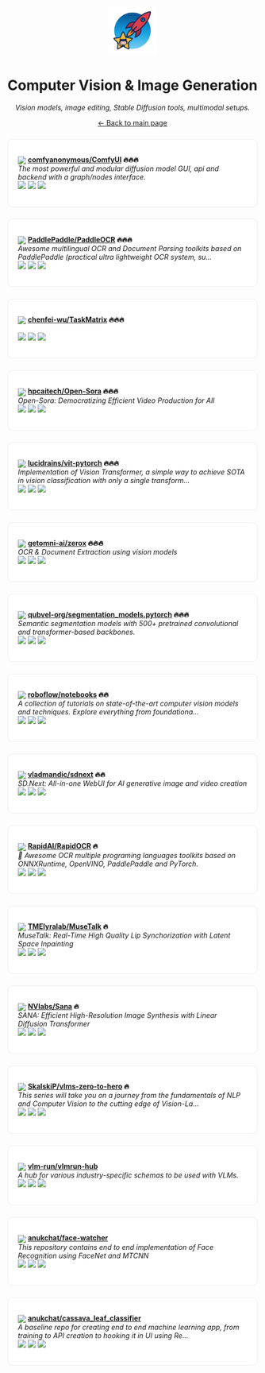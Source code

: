 <p align="center"><img src="../assets/awesome-logo.png" width="100" alt="Awesome Repos"/></p>
<h1 align="center">Computer Vision & Image Generation</h1>
<p align="center"><i>Vision models, image editing, Stable Diffusion tools, multimodal setups.</i></p>

<p align="center"><a href="../README.md">← Back to main page</a></p>

<div align="left" style="border:1px solid #eee; border-radius:10px; padding:18px 20px; margin:24px 0; background:#fff;">

<img src="https://avatars.githubusercontent.com/u/121283862?v=4" width="32" style="vertical-align:middle;"/> <strong><a href="https://github.com/comfyanonymous/ComfyUI">comfyanonymous/ComfyUI</a> 🔥🔥🔥</strong><br/>
<em>The most powerful and modular diffusion model GUI, api and backend with a graph/nodes interface.</em><br/>
<span>
<a href="https://github.com/comfyanonymous/ComfyUI/stargazers"><img src="https://img.shields.io/github/stars/comfyanonymous/ComfyUI?style=flat-square&labelColor=343b41"></a>
<a href="https://github.com/comfyanonymous/ComfyUI/network/members"><img src="https://img.shields.io/github/forks/comfyanonymous/ComfyUI?style=flat-square&labelColor=343b41"></a>
<a href="https://github.com/comfyanonymous/ComfyUI/commits"><img src="https://img.shields.io/github/last-commit/comfyanonymous/ComfyUI?style=flat-square&labelColor=343b41"></a>
</span>
</div>

<div align="left" style="border:1px solid #eee; border-radius:10px; padding:18px 20px; margin:24px 0; background:#fff;">

<img src="https://avatars.githubusercontent.com/u/23534030?v=4" width="32" style="vertical-align:middle;"/> <strong><a href="https://github.com/PaddlePaddle/PaddleOCR">PaddlePaddle/PaddleOCR</a> 🔥🔥🔥</strong><br/>
<em>Awesome multilingual OCR and Document Parsing toolkits based on PaddlePaddle (practical ultra lightweight OCR system, su...</em><br/>
<span>
<a href="https://github.com/PaddlePaddle/PaddleOCR/stargazers"><img src="https://img.shields.io/github/stars/PaddlePaddle/PaddleOCR?style=flat-square&labelColor=343b41"></a>
<a href="https://github.com/PaddlePaddle/PaddleOCR/network/members"><img src="https://img.shields.io/github/forks/PaddlePaddle/PaddleOCR?style=flat-square&labelColor=343b41"></a>
<a href="https://github.com/PaddlePaddle/PaddleOCR/commits"><img src="https://img.shields.io/github/last-commit/PaddlePaddle/PaddleOCR?style=flat-square&labelColor=343b41"></a>
</span>
</div>

<div align="left" style="border:1px solid #eee; border-radius:10px; padding:18px 20px; margin:24px 0; background:#fff;">

<img src="https://avatars.githubusercontent.com/u/17916698?v=4" width="32" style="vertical-align:middle;"/> <strong><a href="https://github.com/chenfei-wu/TaskMatrix">chenfei-wu/TaskMatrix</a> 🔥🔥🔥</strong><br/>
<em></em><br/>
<span>
<a href="https://github.com/chenfei-wu/TaskMatrix/stargazers"><img src="https://img.shields.io/github/stars/chenfei-wu/TaskMatrix?style=flat-square&labelColor=343b41"></a>
<a href="https://github.com/chenfei-wu/TaskMatrix/network/members"><img src="https://img.shields.io/github/forks/chenfei-wu/TaskMatrix?style=flat-square&labelColor=343b41"></a>
<a href="https://github.com/chenfei-wu/TaskMatrix/commits"><img src="https://img.shields.io/github/last-commit/chenfei-wu/TaskMatrix?style=flat-square&labelColor=343b41"></a>
</span>
</div>

<div align="left" style="border:1px solid #eee; border-radius:10px; padding:18px 20px; margin:24px 0; background:#fff;">

<img src="https://avatars.githubusercontent.com/u/88699314?v=4" width="32" style="vertical-align:middle;"/> <strong><a href="https://github.com/hpcaitech/Open-Sora">hpcaitech/Open-Sora</a> 🔥🔥🔥</strong><br/>
<em>Open-Sora: Democratizing Efficient Video Production for All</em><br/>
<span>
<a href="https://github.com/hpcaitech/Open-Sora/stargazers"><img src="https://img.shields.io/github/stars/hpcaitech/Open-Sora?style=flat-square&labelColor=343b41"></a>
<a href="https://github.com/hpcaitech/Open-Sora/network/members"><img src="https://img.shields.io/github/forks/hpcaitech/Open-Sora?style=flat-square&labelColor=343b41"></a>
<a href="https://github.com/hpcaitech/Open-Sora/commits"><img src="https://img.shields.io/github/last-commit/hpcaitech/Open-Sora?style=flat-square&labelColor=343b41"></a>
</span>
</div>

<div align="left" style="border:1px solid #eee; border-radius:10px; padding:18px 20px; margin:24px 0; background:#fff;">

<img src="https://avatars.githubusercontent.com/u/108653?v=4" width="32" style="vertical-align:middle;"/> <strong><a href="https://github.com/lucidrains/vit-pytorch">lucidrains/vit-pytorch</a> 🔥🔥🔥</strong><br/>
<em>Implementation of Vision Transformer, a simple way to achieve SOTA in vision classification with only a single transform...</em><br/>
<span>
<a href="https://github.com/lucidrains/vit-pytorch/stargazers"><img src="https://img.shields.io/github/stars/lucidrains/vit-pytorch?style=flat-square&labelColor=343b41"></a>
<a href="https://github.com/lucidrains/vit-pytorch/network/members"><img src="https://img.shields.io/github/forks/lucidrains/vit-pytorch?style=flat-square&labelColor=343b41"></a>
<a href="https://github.com/lucidrains/vit-pytorch/commits"><img src="https://img.shields.io/github/last-commit/lucidrains/vit-pytorch?style=flat-square&labelColor=343b41"></a>
</span>
</div>

<div align="left" style="border:1px solid #eee; border-radius:10px; padding:18px 20px; margin:24px 0; background:#fff;">

<img src="https://avatars.githubusercontent.com/u/152649903?v=4" width="32" style="vertical-align:middle;"/> <strong><a href="https://github.com/getomni-ai/zerox">getomni-ai/zerox</a> 🔥🔥🔥</strong><br/>
<em>OCR & Document Extraction using vision models</em><br/>
<span>
<a href="https://github.com/getomni-ai/zerox/stargazers"><img src="https://img.shields.io/github/stars/getomni-ai/zerox?style=flat-square&labelColor=343b41"></a>
<a href="https://github.com/getomni-ai/zerox/network/members"><img src="https://img.shields.io/github/forks/getomni-ai/zerox?style=flat-square&labelColor=343b41"></a>
<a href="https://github.com/getomni-ai/zerox/commits"><img src="https://img.shields.io/github/last-commit/getomni-ai/zerox?style=flat-square&labelColor=343b41"></a>
</span>
</div>

<div align="left" style="border:1px solid #eee; border-radius:10px; padding:18px 20px; margin:24px 0; background:#fff;">

<img src="https://avatars.githubusercontent.com/u/175308387?v=4" width="32" style="vertical-align:middle;"/> <strong><a href="https://github.com/qubvel-org/segmentation_models.pytorch">qubvel-org/segmentation_models.pytorch</a> 🔥🔥🔥</strong><br/>
<em>Semantic segmentation models with 500+ pretrained convolutional and transformer-based backbones.</em><br/>
<span>
<a href="https://github.com/qubvel-org/segmentation_models.pytorch/stargazers"><img src="https://img.shields.io/github/stars/qubvel-org/segmentation_models.pytorch?style=flat-square&labelColor=343b41"></a>
<a href="https://github.com/qubvel-org/segmentation_models.pytorch/network/members"><img src="https://img.shields.io/github/forks/qubvel-org/segmentation_models.pytorch?style=flat-square&labelColor=343b41"></a>
<a href="https://github.com/qubvel-org/segmentation_models.pytorch/commits"><img src="https://img.shields.io/github/last-commit/qubvel-org/segmentation_models.pytorch?style=flat-square&labelColor=343b41"></a>
</span>
</div>

<div align="left" style="border:1px solid #eee; border-radius:10px; padding:18px 20px; margin:24px 0; background:#fff;">

<img src="https://avatars.githubusercontent.com/u/53104118?v=4" width="32" style="vertical-align:middle;"/> <strong><a href="https://github.com/roboflow/notebooks">roboflow/notebooks</a> 🔥🔥</strong><br/>
<em>A collection of tutorials on state-of-the-art computer vision models and techniques. Explore everything from foundationa...</em><br/>
<span>
<a href="https://github.com/roboflow/notebooks/stargazers"><img src="https://img.shields.io/github/stars/roboflow/notebooks?style=flat-square&labelColor=343b41"></a>
<a href="https://github.com/roboflow/notebooks/network/members"><img src="https://img.shields.io/github/forks/roboflow/notebooks?style=flat-square&labelColor=343b41"></a>
<a href="https://github.com/roboflow/notebooks/commits"><img src="https://img.shields.io/github/last-commit/roboflow/notebooks?style=flat-square&labelColor=343b41"></a>
</span>
</div>

<div align="left" style="border:1px solid #eee; border-radius:10px; padding:18px 20px; margin:24px 0; background:#fff;">

<img src="https://avatars.githubusercontent.com/u/57876960?v=4" width="32" style="vertical-align:middle;"/> <strong><a href="https://github.com/vladmandic/sdnext">vladmandic/sdnext</a> 🔥🔥</strong><br/>
<em>SD.Next: All-in-one WebUI for AI generative image and video creation</em><br/>
<span>
<a href="https://github.com/vladmandic/sdnext/stargazers"><img src="https://img.shields.io/github/stars/vladmandic/sdnext?style=flat-square&labelColor=343b41"></a>
<a href="https://github.com/vladmandic/sdnext/network/members"><img src="https://img.shields.io/github/forks/vladmandic/sdnext?style=flat-square&labelColor=343b41"></a>
<a href="https://github.com/vladmandic/sdnext/commits"><img src="https://img.shields.io/github/last-commit/vladmandic/sdnext?style=flat-square&labelColor=343b41"></a>
</span>
</div>

<div align="left" style="border:1px solid #eee; border-radius:10px; padding:18px 20px; margin:24px 0; background:#fff;">

<img src="https://avatars.githubusercontent.com/u/87350760?v=4" width="32" style="vertical-align:middle;"/> <strong><a href="https://github.com/RapidAI/RapidOCR">RapidAI/RapidOCR</a> 🔥</strong><br/>
<em>📄 Awesome OCR multiple programing languages toolkits based on ONNXRuntime, OpenVINO, PaddlePaddle and PyTorch.</em><br/>
<span>
<a href="https://github.com/RapidAI/RapidOCR/stargazers"><img src="https://img.shields.io/github/stars/RapidAI/RapidOCR?style=flat-square&labelColor=343b41"></a>
<a href="https://github.com/RapidAI/RapidOCR/network/members"><img src="https://img.shields.io/github/forks/RapidAI/RapidOCR?style=flat-square&labelColor=343b41"></a>
<a href="https://github.com/RapidAI/RapidOCR/commits"><img src="https://img.shields.io/github/last-commit/RapidAI/RapidOCR?style=flat-square&labelColor=343b41"></a>
</span>
</div>

<div align="left" style="border:1px solid #eee; border-radius:10px; padding:18px 20px; margin:24px 0; background:#fff;">

<img src="https://avatars.githubusercontent.com/u/163981778?v=4" width="32" style="vertical-align:middle;"/> <strong><a href="https://github.com/TMElyralab/MuseTalk">TMElyralab/MuseTalk</a> 🔥</strong><br/>
<em>MuseTalk: Real-Time High Quality Lip Synchorization with Latent Space Inpainting</em><br/>
<span>
<a href="https://github.com/TMElyralab/MuseTalk/stargazers"><img src="https://img.shields.io/github/stars/TMElyralab/MuseTalk?style=flat-square&labelColor=343b41"></a>
<a href="https://github.com/TMElyralab/MuseTalk/network/members"><img src="https://img.shields.io/github/forks/TMElyralab/MuseTalk?style=flat-square&labelColor=343b41"></a>
<a href="https://github.com/TMElyralab/MuseTalk/commits"><img src="https://img.shields.io/github/last-commit/TMElyralab/MuseTalk?style=flat-square&labelColor=343b41"></a>
</span>
</div>

<div align="left" style="border:1px solid #eee; border-radius:10px; padding:18px 20px; margin:24px 0; background:#fff;">

<img src="https://avatars.githubusercontent.com/u/2695301?v=4" width="32" style="vertical-align:middle;"/> <strong><a href="https://github.com/NVlabs/Sana">NVlabs/Sana</a> 🔥</strong><br/>
<em>SANA: Efficient High-Resolution Image Synthesis with Linear Diffusion Transformer</em><br/>
<span>
<a href="https://github.com/NVlabs/Sana/stargazers"><img src="https://img.shields.io/github/stars/NVlabs/Sana?style=flat-square&labelColor=343b41"></a>
<a href="https://github.com/NVlabs/Sana/network/members"><img src="https://img.shields.io/github/forks/NVlabs/Sana?style=flat-square&labelColor=343b41"></a>
<a href="https://github.com/NVlabs/Sana/commits"><img src="https://img.shields.io/github/last-commit/NVlabs/Sana?style=flat-square&labelColor=343b41"></a>
</span>
</div>

<div align="left" style="border:1px solid #eee; border-radius:10px; padding:18px 20px; margin:24px 0; background:#fff;">

<img src="https://avatars.githubusercontent.com/u/26109316?v=4" width="32" style="vertical-align:middle;"/> <strong><a href="https://github.com/SkalskiP/vlms-zero-to-hero">SkalskiP/vlms-zero-to-hero</a> 🔥</strong><br/>
<em>This series will take you on a journey from the fundamentals of NLP and Computer Vision to the cutting edge of Vision-La...</em><br/>
<span>
<a href="https://github.com/SkalskiP/vlms-zero-to-hero/stargazers"><img src="https://img.shields.io/github/stars/SkalskiP/vlms-zero-to-hero?style=flat-square&labelColor=343b41"></a>
<a href="https://github.com/SkalskiP/vlms-zero-to-hero/network/members"><img src="https://img.shields.io/github/forks/SkalskiP/vlms-zero-to-hero?style=flat-square&labelColor=343b41"></a>
<a href="https://github.com/SkalskiP/vlms-zero-to-hero/commits"><img src="https://img.shields.io/github/last-commit/SkalskiP/vlms-zero-to-hero?style=flat-square&labelColor=343b41"></a>
</span>
</div>

<div align="left" style="border:1px solid #eee; border-radius:10px; padding:18px 20px; margin:24px 0; background:#fff;">

<img src="https://avatars.githubusercontent.com/u/188105732?v=4" width="32" style="vertical-align:middle;"/> <strong><a href="https://github.com/vlm-run/vlmrun-hub">vlm-run/vlmrun-hub</a> </strong><br/>
<em>A hub for various industry-specific schemas to be used with VLMs.</em><br/>
<span>
<a href="https://github.com/vlm-run/vlmrun-hub/stargazers"><img src="https://img.shields.io/github/stars/vlm-run/vlmrun-hub?style=flat-square&labelColor=343b41"></a>
<a href="https://github.com/vlm-run/vlmrun-hub/network/members"><img src="https://img.shields.io/github/forks/vlm-run/vlmrun-hub?style=flat-square&labelColor=343b41"></a>
<a href="https://github.com/vlm-run/vlmrun-hub/commits"><img src="https://img.shields.io/github/last-commit/vlm-run/vlmrun-hub?style=flat-square&labelColor=343b41"></a>
</span>
</div>

<div align="left" style="border:1px solid #eee; border-radius:10px; padding:18px 20px; margin:24px 0; background:#fff;">

<img src="https://avatars.githubusercontent.com/u/12553211?v=4" width="32" style="vertical-align:middle;"/> <strong><a href="https://github.com/anukchat/face-watcher">anukchat/face-watcher</a> </strong><br/>
<em>This repository contains end to end implementation of Face Recognition using FaceNet and MTCNN</em><br/>
<span>
<a href="https://github.com/anukchat/face-watcher/stargazers"><img src="https://img.shields.io/github/stars/anukchat/face-watcher?style=flat-square&labelColor=343b41"></a>
<a href="https://github.com/anukchat/face-watcher/network/members"><img src="https://img.shields.io/github/forks/anukchat/face-watcher?style=flat-square&labelColor=343b41"></a>
<a href="https://github.com/anukchat/face-watcher/commits"><img src="https://img.shields.io/github/last-commit/anukchat/face-watcher?style=flat-square&labelColor=343b41"></a>
</span>
</div>

<div align="left" style="border:1px solid #eee; border-radius:10px; padding:18px 20px; margin:24px 0; background:#fff;">

<img src="https://avatars.githubusercontent.com/u/12553211?v=4" width="32" style="vertical-align:middle;"/> <strong><a href="https://github.com/anukchat/cassava_leaf_classifier">anukchat/cassava_leaf_classifier</a> </strong><br/>
<em>A baseline repo for creating end to end machine learning app, from training to API creation to hooking it in UI using Re...</em><br/>
<span>
<a href="https://github.com/anukchat/cassava_leaf_classifier/stargazers"><img src="https://img.shields.io/github/stars/anukchat/cassava_leaf_classifier?style=flat-square&labelColor=343b41"></a>
<a href="https://github.com/anukchat/cassava_leaf_classifier/network/members"><img src="https://img.shields.io/github/forks/anukchat/cassava_leaf_classifier?style=flat-square&labelColor=343b41"></a>
<a href="https://github.com/anukchat/cassava_leaf_classifier/commits"><img src="https://img.shields.io/github/last-commit/anukchat/cassava_leaf_classifier?style=flat-square&labelColor=343b41"></a>
</span>
</div>

